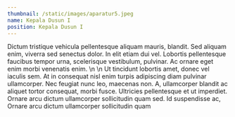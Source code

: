 ```yaml
---
thumbnail: /static/images/aparatur5.jpeg
name: Kepala Dusun I
position: Kepala Dusun I
---
```

Dictum tristique vehicula pellentesque aliquam mauris, blandit. Sed aliquam enim, viverra sed senectus dolor. In elit etiam dui vel. Lobortis pellentesque faucibus tempor urna, scelerisque vestibulum, pulvinar. Ac ornare eget enim morbi venenatis enim. \n \n Ut tincidunt lobortis amet, donec vel iaculis sem. At in consequat nisl enim turpis adipiscing diam pulvinar ullamcorper. Nec feugiat nunc leo, maecenas non. A, ullamcorper blandit ac aliquet tortor consequat, morbi fusce. Ultricies pellentesque et ut imperdiet. Ornare arcu dictum ullamcorper sollicitudin quam sed. Id suspendisse ac, Ornare arcu dictum ullamcorper sollicitudin quam